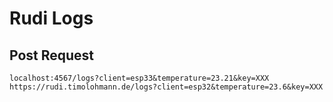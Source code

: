 # Rudi Logs
## Post Request
`localhost:4567/logs?client=esp33&temperature=23.21&key=XXX`
`https://rudi.timolohmann.de/logs?client=esp32&temperature=23.6&key=XXX`

